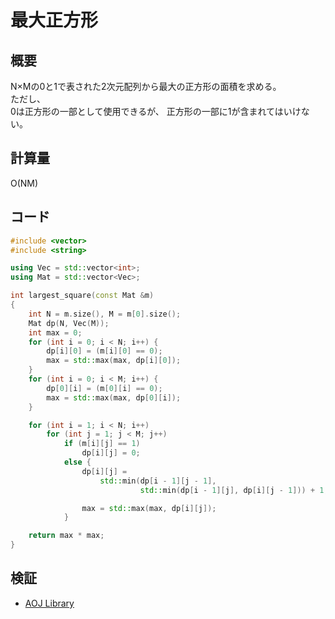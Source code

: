 # 最大正方形
## 概要
N&times;Mの0と1で表された2次元配列から最大の正方形の面積を求める。  
ただし、  
0は正方形の一部として使用できるが、  正方形の一部に1が含まれてはいけない。

## 計算量
O(NM)

## コード
```cpp
#include <vector>
#include <string>

using Vec = std::vector<int>;
using Mat = std::vector<Vec>;

int largest_square(const Mat &m)
{
    int N = m.size(), M = m[0].size();
    Mat dp(N, Vec(M));
    int max = 0;
    for (int i = 0; i < N; i++) {
        dp[i][0] = (m[i][0] == 0);
        max = std::max(max, dp[i][0]);
    }
    for (int i = 0; i < M; i++) {
        dp[0][i] = (m[0][i] == 0);
        max = std::max(max, dp[0][i]);
    }

    for (int i = 1; i < N; i++)
        for (int j = 1; j < M; j++)
            if (m[i][j] == 1)
                dp[i][j] = 0;
            else {
                dp[i][j] =
                    std::min(dp[i - 1][j - 1],
                             std::min(dp[i - 1][j], dp[i][j - 1])) + 1;

                max = std::max(max, dp[i][j]);
            }

    return max * max;
}
```

## 検証
- [AOJ Library](https://onlinejudge.u-aizu.ac.jp/courses/library/7/DPL/3/DPL_3_A)